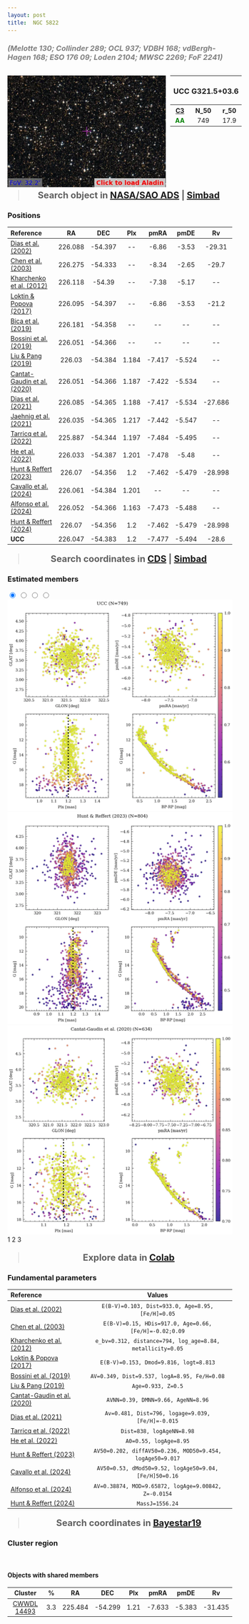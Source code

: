 ```yaml
---
layout: post
title:  NGC 5822
---
```

<h3><span style="color: #808080;"><i>(Melotte 130; Collinder 289; OCL 937; VDBH 168; vdBergh-Hagen 168; ESO 176 09; Loden 2104; MWSC 2269; FoF 2241)</i></span></h3><div style="display: flex; justify-content: space-between; width:720px;height:250px">
<div style="text-align: center;">

<!-- Static image + data attributes for FOV and target -->
<img id="aladin_img"
     data-umami-event="aladin_load"
     src="https://raw.githubusercontent.com/ucc23/Q4P/main/plots/aladin/ngc5822.webp"
     alt="Click to load Aladin Lite" 
     style="width:355px;height:250px; cursor: pointer;"
     data-fov="0.597" 
     data-target="226.047 -54.383"/>
<!-- Div to contain Aladin Lite viewer -->
<div id="aladin-lite-div" style="width:355px;height:250px;display:none;"></div>
<!-- Aladin Lite script (will be loaded after the image is clicked) -->
<script src="{{ site.baseurl }}/scripts/aladin_load.js"></script>

</div>
<!-- Left block -->

<table style="width:355px;height:250px;">
  <!-- Row 1 (title) -->
  <tr>
    <td colspan="5"><h3>UCC G321.5+03.6</h3></td>
  </tr>
  <!-- Row 2 -->
  <tr>
    <th style="text-align: center;"><a href="https://ucc.ar/faq#what-is-the-c3-parameter" title="Combined class">C3</a></th>
    <th style="text-align: center;"><div title="Stars with membership probability >50%">N_50</div></th>
    <th style="text-align: center;"><div title="Radius that contains half the members [arcmin]">r_50</div></th>
  </tr>
  <!-- Row 3 -->
  <tr>
    <td style="text-align: center;"><span style="color: green; font-weight: bold;">A</span><span style="color: green; font-weight: bold;">A</span></td>
    <td style="text-align: center;">749</td>
    <td style="text-align: center;">17.9</td>
  </tr>
</table>
</div>

> <p style="text-align:center; font-weight: bold; font-size:20px">Search object in <a data-umami-event="nasa_search" href="https://ui.adsabs.harvard.edu/search/q=%20collection%3Aastronomy%20body%3A%22NGC%205822%22&sort=date%20desc%2C%20bibcode%20desc&p_=0" target="_blank">NASA/SAO ADS</a> | <a data-umami-event="simbad_search" href="https://simbad.cds.unistra.fr/simbad/sim-id-refs?Ident=ngc5822" target="_blank">Simbad</a></p>


### Positions

| Reference    | RA    | DEC   | Plx  | pmRA  | pmDE   |  Rv  |
| :---         | :---: | :---: | :---: | :---: | :---: | :---: |
|[Dias et al. (2002)](https://ui.adsabs.harvard.edu/abs/2002A%26A...389..871D) | 226.088 | -54.397 | -- | -6.86 | -3.53 | -29.31 |
|[Chen et al. (2003)](https://ui.adsabs.harvard.edu/abs/2003AJ....125.1397C) | 226.275 | -54.333 | -- | -8.34 | -2.65 | -29.7 |
|[Kharchenko et al. (2012)](https://ui.adsabs.harvard.edu/abs/2012A%26A...543A.156K) | 226.118 | -54.39 | -- | -7.38 | -5.17 | -- |
|[Loktin & Popova (2017)](https://ui.adsabs.harvard.edu/abs/2017AstBu..72..257L) | 226.095 | -54.397 | -- | -6.86 | -3.53 | -21.2 |
|[Bica et al. (2019)](https://ui.adsabs.harvard.edu/abs/2019AJ....157...12B) | 226.181 | -54.358 | -- | -- | -- | -- |
|[Bossini et al. (2019)](https://ui.adsabs.harvard.edu/abs/2019A%26A...623A.108B) | 226.051 | -54.366 | -- | -- | -- | -- |
|[Liu & Pang (2019)](https://ui.adsabs.harvard.edu/abs/2019ApJS..245...32L) | 226.03 | -54.384 | 1.184 | -7.417 | -5.524 | -- |
|[Cantat-Gaudin et al. (2020)](https://ui.adsabs.harvard.edu/abs/2020A%26A...640A...1C) | 226.051 | -54.366 | 1.187 | -7.422 | -5.534 | -- |
|[Dias et al. (2021)](https://ui.adsabs.harvard.edu/abs/2021MNRAS.504..356D) | 226.085 | -54.365 | 1.188 | -7.417 | -5.534 | -27.686 |
|[Jaehnig et al. (2021)](https://ui.adsabs.harvard.edu/abs/2021ApJ...923..129J) | 226.035 | -54.365 | 1.217 | -7.442 | -5.547 | -- |
|[Tarricq et al. (2022)](https://ui.adsabs.harvard.edu/abs/2022A%26A...659A..59T) | 225.887 | -54.344 | 1.197 | -7.484 | -5.495 | -- |
|[He et al. (2022)](https://ui.adsabs.harvard.edu/abs/2022ApJS..262....7H) | 226.033 | -54.387 | 1.201 | -7.478 | -5.48 | -- |
|[Hunt & Reffert (2023)](https://ui.adsabs.harvard.edu/abs/2023A%26A...673A.114H) | 226.07 | -54.356 | 1.2 | -7.462 | -5.479 | -28.998 |
|[Cavallo et al. (2024)](https://ui.adsabs.harvard.edu/abs/2024AJ....167...12C) | 226.061 | -54.384 | 1.201 | -- | -- | -- |
|[Alfonso et al. (2024)](https://ui.adsabs.harvard.edu/abs/2024A%26A...689A..18A) | 226.052 | -54.366 | 1.163 | -7.473 | -5.488 | -- |
|[Hunt & Reffert (2024)](https://ui.adsabs.harvard.edu/abs/2024A%26A...686A..42H) | 226.07 | -54.356 | 1.2 | -7.462 | -5.479 | -28.998 |
| **UCC** |226.047 | -54.383 | 1.2 | -7.477 | -5.494 | -28.6 |

> <p style="text-align:center; font-weight: bold; font-size:20px">Search coordinates in <a data-umami-event="cds_coord_search" href="https://cdsportal.u-strasbg.fr/?target=226.047,-54.383" target="_blank">CDS</a> | <a data-umami-event="simbad_coord_search" href="https://simbad.cds.unistra.fr/mobile/object_list.html?coord=226.047%20-54.383&output=json&radius=5&userEntry=ngc5822" target="_blank">Simbad</a></p>

### Estimated members

<div class="carousel">
<input type="radio" name="radio-btn" id="slide1" checked>
<input type="radio" name="radio-btn" id="slide1">
<input type="radio" name="radio-btn" id="slide2">
<input type="radio" name="radio-btn" id="slide3">
<div class="slides">
<div class="slide">
<a href="https://raw.githubusercontent.com/ucc23/Q4P/main/plots/UCC/ngc5822.webp" target="_blank">
<img src="https://raw.githubusercontent.com/ucc23/Q4P/main/plots/UCC/ngc5822.webp" alt="NGC 5822 UCC">
</a>
</div>
<div class="slide">
<a href="https://raw.githubusercontent.com/ucc23/Q4P/main/plots/HUNT23/ngc5822.webp" target="_blank">
<img src="https://raw.githubusercontent.com/ucc23/Q4P/main/plots/HUNT23/ngc5822.webp" alt="NGC 5822 HUNT23">
</a>
</div>
<div class="slide">
<a href="https://raw.githubusercontent.com/ucc23/Q4P/main/plots/CANTAT20/ngc5822.webp" target="_blank">
<img src="https://raw.githubusercontent.com/ucc23/Q4P/main/plots/CANTAT20/ngc5822.webp" alt="NGC 5822 CANTAT20">
</a>
</div>
</div>
<div class="indicators">
<label for="slide1">1</label>
<label for="slide2">2</label>
<label for="slide3">3</label>
</div>
</div>


> <p style="text-align:center; font-weight: bold; font-size:20px">Explore data in <a data-umami-event="colab" href="https://colab.research.google.com/github/ucc23/ucc/blob/main/assets/notebook.ipynb" target="_blank">Colab</a></p>


### Fundamental parameters

| Reference |  Values |
| :---      |  :---:  |
| [Dias et al. (2002)](https://ui.adsabs.harvard.edu/abs/2002A%26A...389..871D) | `E(B-V)=0.103, Dist=933.0, Age=8.95, [Fe/H]=0.05` |
| [Chen et al. (2003)](https://ui.adsabs.harvard.edu/abs/2003AJ....125.1397C) | `E(B-V)=0.15, HDis=917.0, Age=0.66, [Fe/H]=-0.02;0.09` |
| [Kharchenko et al. (2012)](https://ui.adsabs.harvard.edu/abs/2012A%26A...543A.156K) | `e_bv=0.312, distance=794, log_age=8.84, metallicity=0.05` |
| [Loktin & Popova (2017)](https://ui.adsabs.harvard.edu/abs/2017AstBu..72..257L) | `E(B-V)=0.153, Dmod=9.816, logt=8.813` |
| [Bossini et al. (2019)](https://ui.adsabs.harvard.edu/abs/2019A%26A...623A.108B) | `AV=0.349, Dist=9.537, logA=8.95, Fe/H=0.08` |
| [Liu & Pang (2019)](https://ui.adsabs.harvard.edu/abs/2019ApJS..245...32L) | `Age=0.933, Z=0.5` |
| [Cantat-Gaudin et al. (2020)](https://ui.adsabs.harvard.edu/abs/2020A%26A...640A...1C) | `AVNN=0.39, DMNN=9.66, AgeNN=8.96` |
| [Dias et al. (2021)](https://ui.adsabs.harvard.edu/abs/2021MNRAS.504..356D) | `Av=0.481, Dist=796, logage=9.039, [Fe/H]=-0.015` |
| [Tarricq et al. (2022)](https://ui.adsabs.harvard.edu/abs/2022A%26A...659A..59T) | `Dist=838, logAgeNN=8.98` |
| [He et al. (2022)](https://ui.adsabs.harvard.edu/abs/2022ApJS..262....7H) | `A0=0.55, logAge=8.95` |
| [Hunt & Reffert (2023)](https://ui.adsabs.harvard.edu/abs/2023A%26A...673A.114H) | `AV50=0.202, diffAV50=0.236, MOD50=9.454, logAge50=9.017` |
| [Cavallo et al. (2024)](https://ui.adsabs.harvard.edu/abs/2024AJ....167...12C) | `AV50=0.53, dMod50=9.52, logAge50=9.04, [Fe/H]50=0.16` |
| [Alfonso et al. (2024)](https://ui.adsabs.harvard.edu/abs/2024A%26A...689A..18A) | `AV=0.38874, MOD=9.65872, logAge=9.00842, Z=-0.0154` |
| [Hunt & Reffert (2024)](https://ui.adsabs.harvard.edu/abs/2024A%26A...686A..42H) | `MassJ=1556.24` |

> <p style="text-align:center; font-weight: bold; font-size:20px">Search coordinates in <a data-umami-event="bayestar" href="http://argonaut.skymaps.info/query?lon=321.554%20&lat=3.618&coordsys=gal&mapname=bayestar2019" target="_blank">Bayestar19</a></p>


### Cluster region

<html lang="en">
  <body>
    <center>
    <div id="plot-params"
         data-oc-name="ngc5822"
         data-ra-center="226.05"
         data-dec-center="-54.37"
         data-rad-deg="17.9"
         data-plx="1.2">
    </div>
    <div id="plot-container">
        <div id="plot"></div>
    </div>
    <script defer type="module" src="{{ site.baseurl }}/scripts/radec_scatter.js"></script>
    </center>
  </body>
</html>
<br>


#### Objects with shared members

| Cluster | <span title="Percentage of members that this OC shares with the ones listed">%</span>   | RA   | DEC   | Plx   | pmRA  | pmDE  | Rv    |
| :---:   | :-: |:---: | :---: | :---: | :---: | :---: | :---: |
|[CWWDL 14493](/_clusters/cwwdl14493/)| 3.3 | 225.484 | -54.299 | 1.21 | -7.633 | -5.383 | -31.435 |